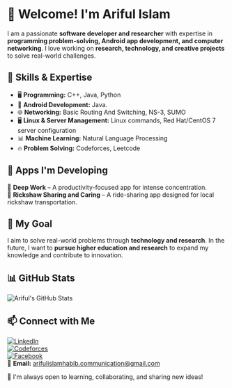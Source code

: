# 👋 Welcome! I'm Ariful Islam  

I am a passionate **software developer and researcher** with expertise in **programming problem-solving, Android app development, and computer networking**. I love working on **research, technology, and creative projects** to solve real-world challenges.  

## 🚀 Skills & Expertise  
- 🖥️ **Programming:** C++, Java, Python  
- 📱 **Android Development:** Java.  
- 🌐 **Networking:**  Basic Routing And Switching, NS-3, SUMO
 - 🖥️ **Linux & Server Management:** Linux commands, Red Hat/CentOS 7 server configuration  
- 📊 **Machine Learning:** Natural Language Processing  
- 🔥 **Problem Solving:** Codeforces, Leetcode  

## 📱 Apps I'm Developing  
🚀 **Deep Work** – A productivity-focused app for intense concentration.  
🚴 **Rickshaw Sharing and Caring** – A ride-sharing app designed for local rickshaw transportation.  

## 📌 My Goal  
I aim to solve real-world problems through **technology and research**. In the future, I want to **pursue higher education and research** to expand my knowledge and contribute to innovation.  

## 📊 GitHub Stats  
![Ariful's GitHub Stats](https://github-readme-stats.vercel.app/api?username=ArifulIslamHabib&count_private=true&show_icons=true&theme=radical&hide=stars,prs,issues,contribs)  

## 📫 Connect with Me  
[![LinkedIn](https://img.shields.io/badge/LinkedIn-Ariful%20Islam-blue?logo=linkedin&style=flat)](https://www.linkedin.com/in/ariful-islam-habib/)  
[![Codeforces](https://img.shields.io/badge/Codeforces-Bybers_-blue?logo=codeforces&style=flat)](https://codeforces.com/profile/Bybers_)  
[![Facebook](https://img.shields.io/badge/Facebook-Ariful%20Islam-blue?logo=facebook&style=flat)](https://www.facebook.com/ariful.islam.habib.m/)  
📧 **Email:** arifulislamhabib.communication@gmail.com  

🙌 I'm always open to learning, collaborating, and sharing new ideas!  
